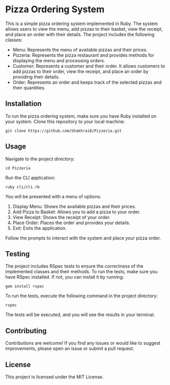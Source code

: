 # Pizza Ordering System
This is a simple pizza ordering system implemented in Ruby. The system allows users to view the menu, add pizzas to their basket, view the receipt, and place an order with their details. The project includes the following classes:

  - Menu: Represents the menu of available pizzas and their prices.
  - Pizzeria: Represents the pizza restaurant and provides methods for displaying the menu and processing orders.
  - Customer: Represents a customer and their order. It allows customers to add pizzas to their order, view the receipt, and place an order by providing their details.
  - Order: Represents an order and keeps track of the selected pizzas and their quantities.

## Installation
To run the pizza ordering system, make sure you have Ruby installed on your system. Clone this repository to your local machine:

`git clone https://github.com/Shakhrai8/Pizzeria.git`

## Usage
Navigate to the project directory:

`cd Pizzeria`

Run the CLI application:

`ruby cli/cli.rb`

You will be presented with a menu of options:

  1. Display Menu: Shows the available pizzas and their prices.
  2. Add Pizza to Basket: Allows you to add a pizza to your order.
  3. View Receipt: Shows the receipt of your order.
  4. Place Order: Places the order and provides your details.
  5. Exit: Exits the application.

Follow the prompts to interact with the system and place your pizza order.

## Testing
The project includes RSpec tests to ensure the correctness of the implemented classes and their methods. 
To run the tests, make sure you have RSpec installed. 
If not, you can install it by running:

`gem install rspec`

To run the tests, execute the following command in the project directory:

`rspec`

The tests will be executed, and you will see the results in your terminal.

## Contributing
Contributions are welcome! If you find any issues or would like to suggest improvements, please open an issue or submit a pull request.

## License
This project is licensed under the MIT License.
